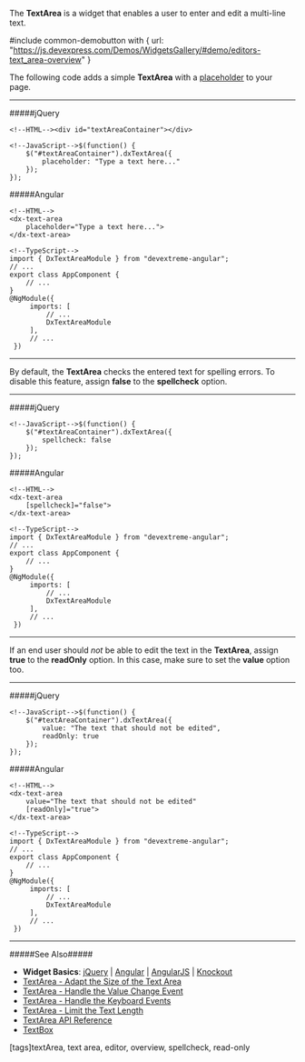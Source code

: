 The **TextArea** is a widget that enables a user to enter and edit a multi-line text.

#include common-demobutton with {
    url: "https://js.devexpress.com/Demos/WidgetsGallery/#demo/editors-text_area-overview"
}

The following code adds a simple **TextArea** with a [placeholder](/api-reference/10%20UI%20Widgets/dxTextEditor/1%20Configuration/placeholder.md '/Documentation/ApiReference/UI_Widgets/dxTextArea/Configuration/#placeholder') to your page.

---
#####jQuery

    <!--HTML--><div id="textAreaContainer"></div>

    <!--JavaScript-->$(function() {
        $("#textAreaContainer").dxTextArea({
            placeholder: "Type a text here..."
        });
    });

#####Angular

    <!--HTML-->
    <dx-text-area
        placeholder="Type a text here...">
    </dx-text-area>

    <!--TypeScript-->
    import { DxTextAreaModule } from "devextreme-angular";
    // ...
    export class AppComponent {
        // ...
    }
    @NgModule({
         imports: [
             // ...
             DxTextAreaModule
         ],
         // ...
     })

---

By default, the **TextArea** checks the entered text for spelling errors. To disable this feature, assign **false** to the **spellcheck** option.

---
#####jQuery

    <!--JavaScript-->$(function() {
        $("#textAreaContainer").dxTextArea({
            spellcheck: false
        });
    });

#####Angular

    <!--HTML-->
    <dx-text-area
        [spellcheck]="false">
    </dx-text-area>

    <!--TypeScript-->
    import { DxTextAreaModule } from "devextreme-angular";
    // ...
    export class AppComponent {
        // ...
    }
    @NgModule({
         imports: [
             // ...
             DxTextAreaModule
         ],
         // ...
     })

---

If an end user should _not_ be able to edit the text in the **TextArea**, assign **true** to the **readOnly** option. In this case, make sure to set the **value** option too.

---
#####jQuery

    <!--JavaScript-->$(function() {
        $("#textAreaContainer").dxTextArea({
            value: "The text that should not be edited",
            readOnly: true
        });
    });

#####Angular

    <!--HTML-->
    <dx-text-area
        value="The text that should not be edited"
        [readOnly]="true">
    </dx-text-area>

    <!--TypeScript-->
    import { DxTextAreaModule } from "devextreme-angular";
    // ...
    export class AppComponent {
        // ...
    }
    @NgModule({
         imports: [
             // ...
             DxTextAreaModule
         ],
         // ...
     })

---

#####See Also#####
- **Widget Basics**: [jQuery](/concepts/00%20Getting%20Started/10%20Widget%20Basics%20-%20jQuery '/Documentation/Guide/Getting_Started/Widget_Basics_-_jQuery/') | [Angular](/concepts/00%20Getting%20Started/15%20Widget%20Basics%20-%20Angular '/Documentation/Guide/Getting_Started/Widget_Basics_-_Angular/') | [AngularJS](/concepts/00%20Getting%20Started/20%20Widget%20Basics%20-%20AngularJS '/Documentation/Guide/Getting_Started/Widget_Basics_-_AngularJS/') | [Knockout](/concepts/00%20Getting%20Started/25%20Widget%20Basics%20-%20Knockout '/Documentation/Guide/Getting_Started/Widget_Basics_-_Knockout/')
- [TextArea - Adapt the Size of the Text Area](/concepts/05%20Widgets/TextArea/05%20Adapt%20the%20Size%20of%20the%20Text%20Area.md '/Documentation/Guide/Widgets/TextArea/Adapt_the_Size_of_the_Text_Area/')
- [TextArea - Handle the Value Change Event](/concepts/05%20Widgets/TextArea/10%20Handle%20the%20Value%20Change%20Event.md '/Documentation/Guide/Widgets/TextArea/Handle_the_Value_Change_Event/')
- [TextArea - Handle the Keyboard Events](/concepts/05%20Widgets/TextArea/13%20Handle%20the%20Keyboard%20Events.md '/Documentation/Guide/Widgets/TextArea/Handle_the_Keyboard_Events/')
- [TextArea - Limit the Text Length](/concepts/05%20Widgets/TextArea/15%20Limit%20the%20Text%20Length.md '/Documentation/Guide/Widgets/TextArea/Limit_the_Text_Length/')
- [TextArea API Reference](/api-reference/10%20UI%20Widgets/dxTextArea '/Documentation/ApiReference/UI_Widgets/dxTextArea/')
- [TextBox](/concepts/05%20Widgets/TextBox/00%20Overview.md '/Documentation/Guide/Widgets/TextBox/Overview/')

[tags]textArea, text area, editor, overview, spellcheck, read-only